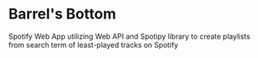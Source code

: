 # Barrel's Bottom
Spotify Web App utilizing Web API and Spotipy library to create playlists from search term of least-played tracks on Spotify

